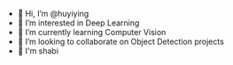 - 👋 Hi, I’m @huyiying
- 👀 I’m interested in Deep Learning
- 🌱 I’m currently learning Computer Vision
- 💞️ I’m looking to collaborate on Object Detection projects
- 🐷 I'm shabi

<!---
huyiying/huyiying is a ✨ special ✨ repository because its `README.md` (this file) appears on your GitHub profile.
You can click the Preview link to take a look at your changes.
--->
